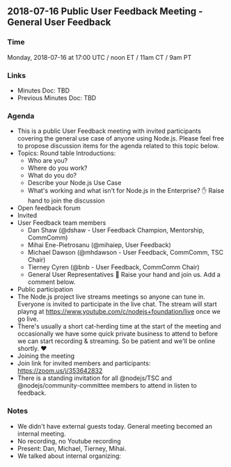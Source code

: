 ## 2018-07-16 Public User Feedback Meeting - General User Feedback

### Time
Monday, 2018-07-16 at 17:00 UTC / noon ET / 11am CT / 9am PT

### Links
* Minutes Doc: TBD
* Previous Minutes Doc: TBD

### Agenda
* This is a public User Feedback meeting with invited participants covering the general use case of anyone using Node.js.
  Please feel free to propose discussion items for the agenda related to this topic below.
* Topics:
   Round table Introductions:
   * Who are you?
   * Where do you work?
   * What do you do?
   * Describe your Node.js Use Case
   * What's working and what isn't for Node.js in the Enterprise?
✋ Raise hand to join the discussion
* Open feedback forum
* Invited
* User Feedback team members
   * Dan Shaw (@dshaw - User Feedback Champion, Mentorship, CommComm)
   * Mihai Ene-Pietrosanu (@mihaiep, User Feedback)
   * Michael Dawson (@mhdawson - User Feedback, CommComm, TSC Chair)
   * Tierney Cyren (@bnb - User Feedback, CommComm Chair)
   * General User Representatives
👋 Raise your hand and join us. Add a comment below.
* Public participation
* The Node.js project live streams meetings so anyone can tune in. Everyone is invited to participate in the live chat.
  The stream will start playng at https://www.youtube.com/c/nodejs+foundation/live once we go live.
* There's usually a short cat-herding time at the start of the meeting and occasionally we have some quick private business
  to attend to before we can start recording & streaming. So be patient and we'll be online shortly. ❤️
* Joining the meeting
* Join link for invited members and participants: https://zoom.us/j/353642832
* There is a standing invitation for all @nodejs/TSC and @nodejs/community-committee members to attend 
  in listen to feedback.

### Notes
* We didn't have external guests today. General meeting becomed an internal meeting.
* No recording, no Youtube recording
* Present: Dan, Michael, Tierney, Mihai.
* We talked about internal organizing:
